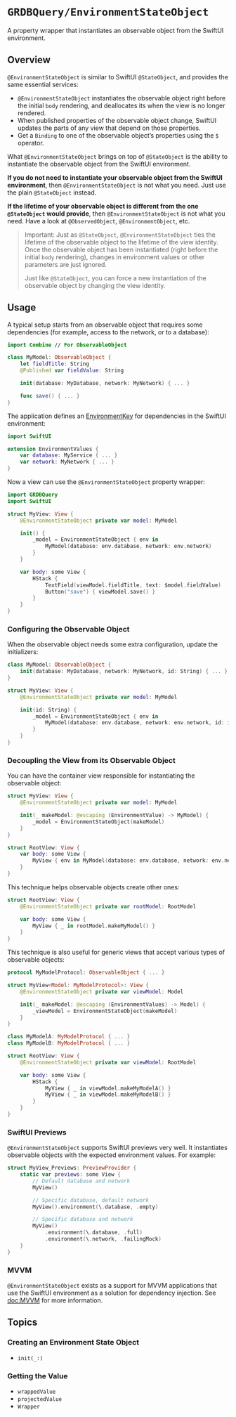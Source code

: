 # ``GRDBQuery/EnvironmentStateObject``

A property wrapper that instantiates an observable object from the SwiftUI environment.

## Overview

`@EnvironmentStateObject` is similar to SwiftUI `@StateObject`, and provides the same essential services:

- `@EnvironmentStateObject` instantiates the observable object right before the initial `body` rendering, and deallocates its when the view is no longer rendered.
- When published properties of the observable object change, SwiftUI updates the parts of any view that depend on those properties.
- Get a `Binding` to one of the observable object’s properties using the `$` operator.

What `@EnvironmentStateObject` brings on top of `@StateObject` is the ability to instantiate the observable object from the SwiftUI environment.

**If you do not need to instantiate your observable object from the SwiftUI environment**, then `@EnvironmentStateObject` is not what you need. Just use the plain `@StateObject` instead.

**If the lifetime of your observable object is different from the one `@StateObject` would provide**, then `@EnvironmentStateObject` is not what you need. Have a look at `@ObservedObject`, `@EnvironmentObject`, etc.

> Important: Just as `@StateObject`, `@EnvironmentStateObject` ties the lifetime of the observable object to the lifetime of the view identity. Once the observable object has been instantiated (right before the initial `body` rendering), changes in environment values or other parameters are just ignored.
>
> Just like `@StateObject`, you can force a new instantiation of the observable object by changing the view identity.

## Usage

A typical setup starts from an observable object that requires some dependencies (for example, access to the network, or to a database):

```swift
import Combine // For ObservableObject

class MyModel: ObservableObject {
    let fieldTitle: String
    @Published var fieldValue: String

    init(database: MyDatabase, network: MyNetwork) { ... }

    func save() { ... }
}
```

The application defines an [EnvironmentKey](https://developer.apple.com/documentation/swiftui/environmentkey) for dependencies in the SwiftUI environment:

```swift
import SwiftUI

extension EnvironmentValues {
    var database: MyService { ... }
    var network: MyNetwork { ... }
}
```

Now a view can use the `@EnvironmentStateObject` property wrapper:

```swift
import GRDBQuery
import SwiftUI

struct MyView: View {
    @EnvironmentStateObject private var model: MyModel

    init() {
        _model = EnvironmentStateObject { env in
            MyModel(database: env.database, network: env.network)
        }
    }

    var body: some View {
        HStack {
            TextField(viewModel.fieldTitle, text: $model.fieldValue)
            Button("save") { viewModel.save() }
        }
    }
}
```

### Configuring the Observable Object

When the observable object needs some extra configuration, update the initializers:

```swift
class MyModel: ObservableObject {
    init(database: MyDatabase, network: MyNetwork, id: String) { ... }
}

struct MyView: View {
    @EnvironmentStateObject private var model: MyModel

    init(id: String) {
        _model = EnvironmentStateObject { env in
            MyModel(database: env.database, network: env.network, id: id)
        }
    }
}
```

### Decoupling the View from its Observable Object

You can have the container view responsible for instantiating the observable object:

```swift
struct MyView: View {
    @EnvironmentStateObject private var model: MyModel

    init(_ makeModel: @escaping (EnvironmentValue) -> MyModel) {
        _model = EnvironmentStateObject(makeModel)
    }
}

struct RootView: View {
    var body: some View {
        MyView { env in MyModel(database: env.database, network: env.network) }
    }
}
```

This technique helps observable objects create other ones:

```swift
struct RootView: View {
    @EnvironmentStateObject private var rootModel: RootModel

    var body: some View {
        MyView { _ in rootModel.makeMyModel() }
    }
}
```

This technique is also useful for generic views that accept various types of observable objects:

```swift
protocol MyModelProtocol: ObservableObject { ... }

struct MyView<Model: MyModelProtocol>: View {
    @EnvironmentStateObject private var viewModel: Model

    init(_ makeModel: @escaping (EnvironmentValues) -> Model) {
        _viewModel = EnvironmentStateObject(makeModel)
    }
}

class MyModelA: MyModelProtocol { ... }
class MyModelB: MyModelProtocol { ... }

struct RootView: View {
    @EnvironmentStateObject private var viewModel: RootModel

    var body: some View {
        HStack {
            MyView { _ in viewModel.makeMyModelA() }
            MyView { _ in viewModel.makeMyModelB() }
        }
    }
}
```

### SwiftUI Previews

`@EnvironmentStateObject` supports SwiftUI previews very well. It instantiates observable objects with the expected environment values. For example:

```swift
struct MyView_Previews: PreviewProvider {
    static var previews: some View {
        // Default database and network
        MyView()

        // Specific database, default network
        MyView().environment(\.database, .empty)

        // Specific database and network
        MyView()
            .environment(\.database, .full)
            .environment(\.network, .failingMock)
    }
}
```

### MVVM

`@EnvironmentStateObject` exists as a support for MVVM applications that use the SwiftUI environment as a solution for dependency injection. See <doc:MVVM> for more information.

## Topics

### Creating an Environment State Object

- ``init(_:)``

### Getting the Value

- ``wrappedValue``
- ``projectedValue``
- ``Wrapper``
